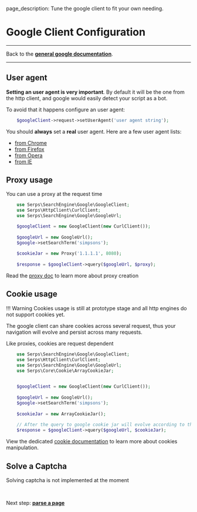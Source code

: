 page_description: Tune the google client to fit your own needing.

# Google Client Configuration

<p>
</p>

---

Back to the [**general google documentation**](../google.md).

---

## User agent

**Setting an user agent is very important**. 
By default it will be the one from the http client, and google would easily detect your script as a bot.

To avoid that it happens configure an user agent:

```php
    $googleClient->request->setUserAgent('user agent string');
```

You should **always** set a **real** user agent. Here are a few user agent lists:

- [from Chrome](http://www.useragentstring.com/pages/Chrome/)
- [from Firefox](http://www.useragentstring.com/pages/Firefox/)
- [from Opera](http://www.useragentstring.com/pages/Opera/)
- [from IE](http://www.useragentstring.com/pages/Internet%20Explorer/)


## Proxy usage

You can use a proxy at the request time

```php
    use Serps\SearchEngine\Google\GoogleClient;
    use Serps\HttpClient\CurlClient;
    use Serps\SearchEngine\Google\GoogleUrl;

    $googleClient = new GoogleClient(new CurlClient());
    
    $googleUrl = new GoogleUrl();
    $google->setSearchTerm('simpsons');
    
    $cookieJar = new Proxy('1.1.1.1', 8080);
    
    $response = $googleClient->query($googleUrl, $proxy);
```

Read the [proxy doc](/proxy.md) to learn more about proxy creation


## Cookie usage

!!! Warning
    Cookies usage is still at prototype stage and all http engines do not support cookies yet.

The google client can share cookies across several request, thus your navigation will evolve and persist across
many requests.

Like proxies, cookies are request dependent

```php
    use Serps\SearchEngine\Google\GoogleClient;
    use Serps\HttpClient\CurlClient;
    use Serps\SearchEngine\Google\GoogleUrl;
    use Serps\Core\Cookie\ArrayCookieJar;
    

    $googleClient = new GoogleClient(new CurlClient());
    
    $googleUrl = new GoogleUrl();
    $google->setSearchTerm('simpsons');
    
    $cookieJar = new ArrayCookieJar();
    
    // After the query to google cookie jar will evolve according to the cookies from the request
    $response = $googleClient->query($googleUrl, $cookieJar);
```


View the dedicated [cookie documentation](/cookies.md) to learn more about cookies manipulation.




## Solve a Captcha

Solving captcha is not implemented at the moment


<br/>

Next step: [**parse a page**](parse-page.md)